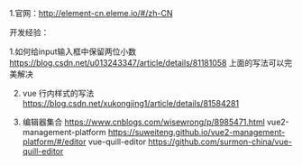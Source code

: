 1.官网：http://element-cn.eleme.io/#/zh-CN


开发经验：

1.如何给input输入框中保留两位小数  https://blog.csdn.net/u013243347/article/details/81181058
 	<el-input 
		v-model="scope.row.firstPrice" 
		size="medium" 
		placeholder="请输入首重价" 
		autocomplete="off" 
		:maxlength="20"        
		oninput="this.value = (this.value.match(/^\d*(\.?\d{0,2})/g)[0]) || null" 
	>
	</el-input>
	上面的写法可以完美解决

 2. vue 行内样式的写法  https://blog.csdn.net/xukongjing1/article/details/81584281

 3. 编辑器集合  https://www.cnblogs.com/wisewrong/p/8985471.html
 	vue2-management-platform https://suweiteng.github.io/vue2-management-platform/#/editor
 	vue-quill-editor  https://github.com/surmon-china/vue-quill-editor
